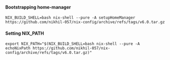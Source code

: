 #### Bootstrapping home-manager
`NIX_BUILD_SHELL=bash nix-shell --pure -A setupHomeManager https://github.com/nikhil-057/nix-config/archive/refs/tags/v6.0.tar.gz`

#### Setting NIX_PATH
`export NIX_PATH="$(NIX_BUILD_SHELL=bash nix-shell --pure -A echoNixPath https://github.com/nikhil-057/nix-config/archive/refs/tags/v6.0.tar.gz)"`
